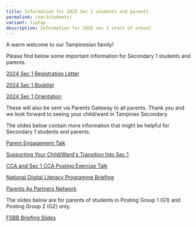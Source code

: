 ```yaml
---
title: Information for 2025 Sec 1 students and parents
permalink: /sec1students/
variant: tiptap
description: Information for 2025 sec 1 start of school
---
```

<p>A warm welcome to our Tampinesian family!</p><p>Please find below some important information for Secondary 1 students and parents.</p><p><a href="/files/2024_Sec_1_Registration_Letter__Final_.pdf" rel="noopener noreferrer nofollow" target="_blank">2024 Sec 1 Registration Letter</a></p><p><a href="/files/2024_S1_Booklist.pdf" rel="noopener noreferrer nofollow" target="_blank">2024 Sec 1 Booklist</a></p><p><a href="/files/2024_S1_Orientation___Letter_to_Parent.pdf" rel="noopener noreferrer nofollow" target="_blank">2024 Sec 1 Orientation</a></p><p>These will also be sent via Parents Gateway to all parents. Thank you and we look forward to seeing your child/ward in Tampines Secondary.</p><p>The slides below contain more information that might be helpful for Secondary 1 students and parents.</p><p><a href="/files/Sec_1_PET_Slides__Principal_.pdf" rel="noopener noreferrer nofollow" target="_blank">Parent Engagement Talk</a></p><p><a href="/files/Sec_1_PET_Slides__Year_Head_Support_.pdf" rel="noopener noreferrer nofollow" target="_blank">Supporting Your Child/Ward's Transition Into Sec 1</a></p><p><a href="/files/Sec_1_CCA_Slides.pdf" rel="noopener noreferrer nofollow" target="_blank">CCA and Sec 1 CCA Posting Exercise Talk</a></p><p><a href="/files/Sec_1_PDLP_Slides.pdf" rel="noopener noreferrer nofollow" target="_blank">National Digital Literacy Programme Briefing</a></p><p><a href="/files/PPN_Slides.pdf" rel="noopener noreferrer nofollow" target="_blank">Parents As Partners Network</a></p><p>The slides below are for parents of students in Posting Group 1 (G1) and Posting Group 2 (G2) only.</p><p><a href="/files/FSBB_Briefing_slides_for_parents_21_Dec_2023.pdf" rel="noopener noreferrer nofollow" target="_blank">FSBB Briefing Slides</a></p><p></p>